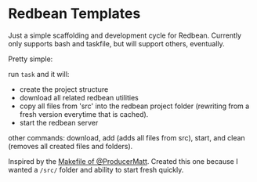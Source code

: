 # Redbean Templates

Just a simple scaffolding and development cycle for Redbean. Currently only supports bash and taskfile, but will support others, eventually. 

Pretty simple: 

run `task` and it will: 
- create the project structure
- download all related redbean utilities
- copy all files from 'src' into the redbean project folder (rewriting from a fresh version everytime that is cached). 
- start the redbean server

other commands: download, add (adds all files from src), start, and clean (removes all created files and folders). 

Inspired by the [Makefile of @ProducerMatt](https://github.com/ProducerMatt/redbean-template). Created this one because I wanted a `/src/` folder and ability to start fresh quickly. 
